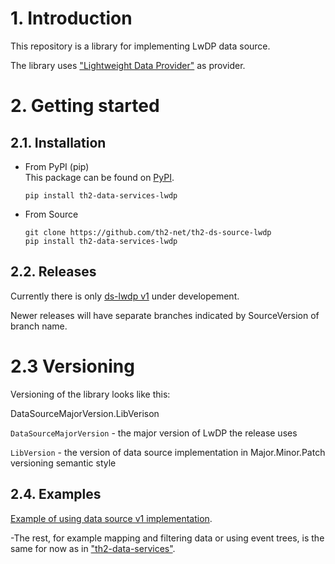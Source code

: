 # 1. Introduction

This repository is a library for implementing LwDP data source.

The library uses ["Lightweight Data Provider"](https://github.com/th2-net/th2-lw-data-provider) as provider.

# 2. Getting started

## 2.1. Installation

- From PyPI (pip)   
  This package can be found on [PyPI](https://pypi.org/project/th2-data-services-lwdp/ "th2-data-services-lwdp").
    ```
    pip install th2-data-services-lwdp
    ```

- From Source
    ```
    git clone https://github.com/th2-net/th2-ds-source-lwdp
    pip install th2-data-services-lwdp
    ```

## 2.2. Releases

Currently there is only [ds-lwdp v1](https://github.com/th2-net/th2-ds-source-lwdp/tree/dev_1.0.1.0) under developement.

Newer releases will have separate branches indicated by SourceVersion of branch name.

# 2.3 Versioning

Versioning of the library looks like this:

DataSourceMajorVersion.LibVerison

`DataSourceMajorVersion` - the major version of LwDP the release uses

`LibVersion` - the version of data source implementation in Major.Minor.Patch versioning semantic style

## 2.4. Examples

[Example of using data source v1 implementation](https://github.com/th2-net/th2-ds-source-lwdp/tree/dev_1.0.1.0/examples/demo.py).

-The rest, for example mapping and filtering data or using event trees, is the same for now as in ["th2-data-services"](https://github.com/th2-net/th2-data-services).
